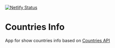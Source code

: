 [![Netlify Status](https://api.netlify.com/api/v1/badges/3cdf0d52-ff66-4a4b-85a0-5d02976af440/deploy-status)](https://app.netlify.com/sites/nervous-yalow-e52c54/deploys)

# Countries Info

App for show countries info based on [Countries API](https://restcountries.eu/)
